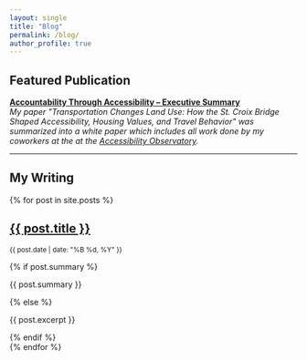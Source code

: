 ```yaml
---
layout: single
title: "Blog"
permalink: /blog/
author_profile: true
---
```


<h2>Featured Publication</h2>
<p>
  <a href="https://www.cts.umn.edu/ao/accountabilitythroughaccessibility/executivesummary" target="_blank" rel="noopener">
    <strong>Accountability Through Accessibility – Executive Summary</strong>
  </a><br>
  <em>My paper "Transportation Changes Land Use: How the St. Croix Bridge Shaped Accessibility, Housing Values, and Travel Behavior" was summarized into a white paper which includes all work done by my coworkers at the at the
  <a href="https://www.cts.umn.edu/programs/ao" target="_blank" rel="noopener">Accessibility Observatory</a>.</em>
</p>
<hr>

<h2>My Writing</h2>
{% for post in site.posts %}
  <article>
    <h2><a href="{{ post.url | relative_url }}">{{ post.title }}</a></h2>
    <p><small>{{ post.date | date: "%B %d, %Y" }}</small></p>
    {% if post.summary %}
      <p>{{ post.summary }}</p>
    {% else %}
      <p>{{ post.excerpt }}</p>
    {% endif %}
  </article>
{% endfor %}
